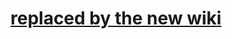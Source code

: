 # [replaced by the new wiki](https://github.com/libgdx/libgdx/wiki/Using-libgdx-with-intellij-idea) #